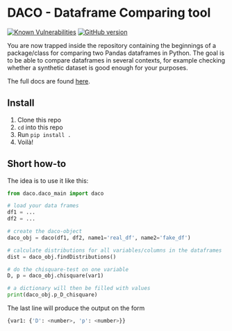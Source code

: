 DACO - Dataframe Comparing tool
===============================
 
[![Known Vulnerabilities](https://snyk.io/test/github/navikt/ai-lab-daco/badge.svg)](https://snyk.io/test/github/navikt/ai-lab-daco) [![GitHub version](https://badge.fury.io/gh/navikt%2Fai-lab-daco.svg)](https://badge.fury.io/gh/navikt%2Fai-lab-daco)

You are now trapped inside the repository containing the beginnings of a package/class for comparing two Pandas dataframes in Python. The goal is to be able to compare dataframes in several contexts, for example checking whether a synthetic dataset is good enough for your purposes.

The full docs are found [here](https://navikt.github.io/ai-lab-daco/).

## Install
1. Clone this repo
2. ``cd`` into this repo
3. Run ``pip install .``
4. Voilà!


## Short how-to

The idea is to use it like this:
```python
from daco.daco_main import daco

# load your data frames
df1 = ...
df2 = ...

# create the daco-object
daco_obj = daco(df1, df2, name1='real_df', name2='fake_df')

# calculate distributions for all variables/columns in the dataframes
dist = daco_obj.findDistributions()

# do the chisquare-test on one variable
D, p = daco_obj.chisquare(var1)

# a dictionary will then be filled with values
print(daco_obj.p_D_chisquare)
```
The last line will produce the output on the form
```python
{var1: {'D': <number>, 'p': <number>}}
```
